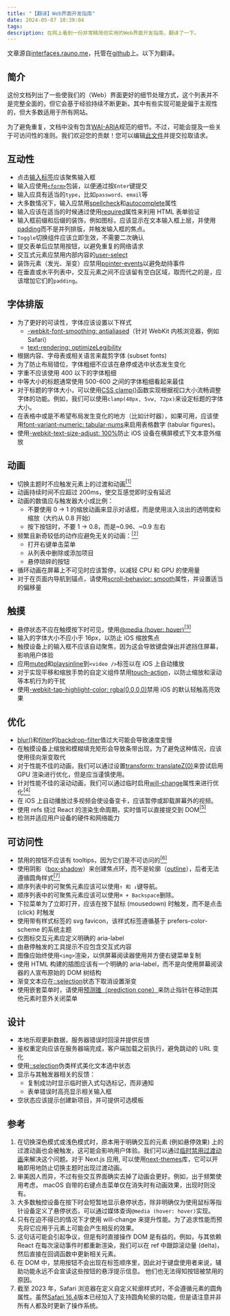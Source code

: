 ```yaml
---
title: "【翻译】Web界面开发指南"
date: 2024-05-07 10:39:04
tags:
description: 在网上看到一份非常精简但实用的Web界面开发指南，翻译了一下。
---
```


文章源自[interfaces.rauno.me](https://interfaces.rauno.me/)，托管在[github](https://github.com/raunofreiberg/interfaces)上。以下为翻译。

## 简介

这份文档列出了一些使我们的（Web）界面更好的细节处理方式，这个列表并不是完整全面的，但它会基于经验持续不断更新。其中有些实现可能是偏于主观性的，但大多数适用于所有网站。

为了避免重复，文档中没有包含[WAI-ARIA](https://www.w3.org/TR/wai-aria-1.1/)规范的细节。不过，可能会提及一些关于可访问性的准则。我们欢迎您的贡献！您可以编辑[此文件](https://github.com/raunofreiberg/interfaces/blob/main/README.md)并提交拉取请求。

## 互动性

- 点击[输入标签](https://developer.mozilla.org/en-US/docs/Web/HTML/Element/label)应该聚焦输入框
- 输入应使用[`<form>`](https://developer.mozilla.org/en-US/docs/Web/HTML/Element/form)包装，以便通过按`Enter`键提交
- 输入应具有适当的`type`，比如`password`、`email`等
- 大多数情况下，输入应禁用[spellcheck](https://developer.mozilla.org/en-US/docs/Web/API/HTMLElement/spellcheck)和[autocomplete](https://developer.mozilla.org/en-US/docs/Web/HTML/Attributes/autocomplete)属性
- 输入应该在适当的时候通过使用[required](https://developer.mozilla.org/en-US/docs/Web/HTML/Attributes/required)属性来利用 HTML 表单验证
- 输入框前缀和后缀的装饰，例如图标，应该显示在文本输入框上层，并使用[padding](https://developer.mozilla.org/en-US/docs/Web/CSS/padding)而不是并列排版，并触发输入框的焦点。
- `Toggle`切换组件应该立即生效，不需要二次确认
- 提交表单后应禁用按钮，以避免重复的网络请求
- 交互式元素应禁用内部内容的[user-select](https://developer.mozilla.org/en-US/docs/Web/CSS/user-select)
- 装饰元素（发光、渐变）应禁用[pointer-events](https://developer.mozilla.org/en-US/docs/Web/CSS/pointer-events)以避免劫持事件
- 在垂直或水平列表中，交互元素之间不应该留有空白区域，取而代之的是，应该增加它们的`padding`。

## 字体排版

- 为了更好的可读性，字体应该设置以下样式
  - [-webkit-font-smoothing: antialiased](https://developer.mozilla.org/en-US/docs/Web/CSS/font-smooth)（针对 WebKit 内核浏览器，例如 Safari）
  - [text-rendering: optimizeLegibility](https://developer.mozilla.org/en-US/docs/Web/CSS/text-rendering)
- 根据内容、字母表或相关语言来裁剪字体 (subset fonts)
- 为了防止布局错位，字体粗细不应该在悬停或选中状态发生变化
- 字重不应该使用 400 以下的字体粗细
- 中等大小的标题通常使用 500-600 之间的字体粗细看起来最佳
- 对于标题的字体大小，可以使用[CSS clamp()](https://developer.mozilla.org/en-US/docs/Web/CSS/clamp)函数实现根据视口大小流畅调整字体的功能。例如，我们可以使用`clamp(48px, 5vw, 72px)`来设定标题的字体大小。
- 在表格中或是不希望布局发生变化的地方（比如计时器），如果可用，应该使用[font-variant-numeric: tabular-nums](https://developer.mozilla.org/en-US/docs/Web/CSS/font-variant-numeric#numeric-spacing-values)来启用表格数字 (tabular figures)。
- 使用[-webkit-text-size-adjust: 100%](https://developer.mozilla.org/en-US/docs/Web/CSS/text-size-adjust)防止 iOS 设备在横屏模式下文本意外缩放

## 动画

- 切换主题时不应触发元素上的过渡和动画[<sup>[1]</sup>](#refer-anchor-1)
- 动画持续时间不应超过 200ms，使交互感觉即时没有延迟
- 动画的数值应与触发器大小成比例：
  - 不要使用 0 -> 1 的缩放动画来显示对话框，而是使用淡入淡出的透明度和缩放（大约从 0.8 开始）
  - 按下按钮时，不要 1 -> 0.8，而是~0.96、~0.9 左右
- 频繁且新奇较低的动作应避免无关的动画：[<sup>[2]</sup>](#refer-anchor-2)
  - 打开右键单击菜单
  - 从列表中删除或添加项目
  - 悬停琐碎的按钮
- 循环动画在屏幕上不可见时应该暂停，以减轻 CPU 和 GPU 的使用量
- 对于在页面内导航到锚点，请使用[scroll-behavior: smooth](https://developer.mozilla.org/en-US/docs/Web/CSS/scroll-behavior#smooth)属性，并设置适当的偏移量

## 触摸

- 悬停状态不应在触摸按下时可见，使用[@media (hover: hover)](https://developer.mozilla.org/en-US/docs/Web/CSS/@media/hover#hover)[<sup>[3]</sup>](#refer-anchor-3)
- 输入的字体大小不应小于 16px，以防止 iOS 缩放焦点
- 触摸设备上的输入框不应该自动聚焦，因为这会导致键盘弹出并遮挡住屏幕，影响用户体验
- 应用[muted](https://developer.mozilla.org/en-US/docs/Web/HTML/Element/video#muted)和[playsinline](https://developer.mozilla.org/en-US/docs/Web/HTML/Element/video#playsinline)到`<video />`标签以在 iOS 上自动播放
- 对于实现平移和缩放手势的自定义组件禁用[touch-action](https://developer.mozilla.org/en-US/docs/Web/CSS/touch-action)，以防止缩放和滚动等本机行为的干扰
- 使用[-webkit-tap-highlight-color: rgba(0,0,0,0)](https://developer.mozilla.org/en-US/docs/Web/CSS/-webkit-tap-highlight-color)禁用 iOS 的默认轻触高亮效果

## 优化

- [blur()](https://developer.mozilla.org/en-US/docs/Web/CSS/filter-function/blur)和[filter](https://developer.mozilla.org/en-US/docs/Web/CSS/filter)的[backdrop-filter](https://developer.mozilla.org/en-US/docs/Web/CSS/backdrop-filter)值过大可能会导致速度变慢
- 在触摸设备上缩放和模糊填充矩形会导致条带出现，为了避免这种情况，应该使用径向渐变取代
- 对于性能不佳的动画，我们可以通过设置[transform: translateZ(0)](https://developer.mozilla.org/en-US/docs/Web/CSS/transform-function/translateZ)来尝试启用 GPU 渲染进行优化，但是应当谨慎使用。
- 针对性能不佳的滚动动画，我们可以通过临时启用[will-change](https://developer.mozilla.org/en-US/docs/Web/CSS/will-change)属性来进行优化[<sup>[4]</sup>](#refer-anchor-4)
- 在 iOS 上自动播放过多视频会使设备变卡，应该暂停或卸载屏幕外的视频。
- 使用 refs 绕过 React 的渲染生命周期，实时值可以直接提交到 DOM[<sup>[5]</sup>](#refer-anchor-5)
- 检测并适应用户设备的硬件和网络能力

## 可访问性

- 禁用的按钮不应该有 tooltips，因为它们是不可访问的[<sup>[6]</sup>](#refer-anchor-6)
- 使用阴影（[box-shadow](https://developer.mozilla.org/en-US/docs/Web/CSS/box-shadow)）来创建焦点环，而不是轮廓（[outline](https://developer.mozilla.org/en-US/docs/Web/CSS/outline)），后者无法遵循圆角样式[<sup>[7]</sup>](#refer-anchor-7)
- 顺序列表中的可聚焦元素应该可以使用`↑ 和 ↓`键导航。
- 顺序列表中的可聚焦元素应该可以使用`⌘ + Backspace`删除。
- 下拉菜单为了立即打开，应该在按下鼠标 (mousedown) 时触发，而不是点击 (click) 时触发
- 使用带有样式标签的 svg favicon，该样式标签遵循基于 prefers-color-scheme 的系统主题
- 仅图标交互元素应定义明确的 aria-label
- 由悬停触发的工具提示不应包含交互式内容
- 图像应始终使用`<img>`渲染，以供屏幕阅读器使用并方便右键菜单复制
- 使用 HTML 构建的插图应该有一个明确的 aria-label，而不是向使用屏幕阅读器的人宣布原始的 DOM 树结构
- 渐变文本应在[::selection](https://developer.mozilla.org/en-US/docs/Web/CSS/::selection)状态下取消设置渐变
- 使用嵌套菜单时，请使用[预测锥（prediction cone）](https://bjk5.com/post/44698559168/breaking-down-amazons-mega-dropdown)来防止指针在移动到其他元素时意外关闭菜单

## 设计

- 本地乐观更新数据，服务器错误时回滚并提供反馈
- 鉴权重定向应该在服务器端完成，客户端加载之前执行，避免跳动的 URL 变化
- 使用[::selection](https://developer.mozilla.org/en-US/docs/Web/CSS/::selection)伪类样式美化文本选中状态
- 显示与其触发器相关的反馈：
  - 复制成功时显示临时嵌入式勾选标记，而非通知
  - 表单错误时高亮显示相关输入框
- 空状态应该提示创建新项目，并可提供可选模板

## 参考

1. <span id="refer-anchor-1">在切换深色模式或浅色模式时，原本用于明确交互的元素 (例如悬停效果) 上的过渡动画也会被触发，这可能会影响用户体验。我们可以通过[临时禁用过渡动画](https://paco.me/writing/disable-theme-transitions)来解决这个问题。对于 Next.js 应用, 可以使用[next-themes](https://github.com/pacocoursey/next-themes)库，它可以开箱即用地防止切换主题时出现过渡动画。</span>
2. <span id="refer-anchor-2">审美因人而异，不过有些交互界面确实去掉了动画会更好。例如，出于频繁使用考虑， macOS 自带的右键点击菜单仅在消失时有动画效果，出现时则没有。</span>
3. <span id="refer-anchor-3">大多数触控设备在按下时会短暂地显示悬停状态，除非明确仅为使用鼠标等指针设备定义了悬停状态，可以通过媒体查询`@media (hover: hover)`实现。</span>
4. <span id="refer-anchor-4">只有在迫不得已的情况下才使用 will-change 来提升性能。为了追求性能而预先将它应用于元素上可能会产生相反的效果。</span>
5. <span id="refer-anchor-5">这句话可能会引起争议，但是有时直接操作 DOM 是有益的。例如，与其依赖 React 在每次滚动事件时都重新渲染，我们可以在 ref 中跟踪滚动量 (delta)，然后直接在回调函数中更新相关元素。</span>
6. <span id="refer-anchor-6">在 DOM 中，禁用按钮不会出现在标签顺序里，因此对于键盘使用者来说，辅助功能永远不会宣读这些按钮的悬浮提示信息。 他们也无法得知按钮被禁用的原因。</span>
7. <span id="refer-anchor-7">截至 2023 年，Safari 浏览器在定义自定义轮廓样式时，不会遵循元素的圆角属性。虽然[Safari 16.4](https://developer.apple.com/documentation/safari-release-notes/safari-16_4-release-notes)版本已经加入了支持圆角轮廓的功能，但是请注意并非所有人都及时更新了操作系统。</span>
